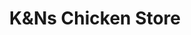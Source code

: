 ---
title: "K&Ns Chicken Store"
url: /hydrabd/kundns-chicken-store-nawab-muzzafar-road-unit-7-main-road/
shop: Metzgerei
---